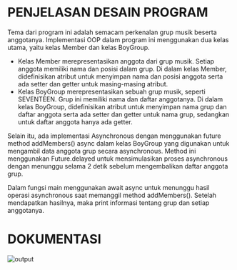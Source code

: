 # PENJELASAN DESAIN PROGRAM

Tema dari program ini adalah semacam perkenalan grup musik beserta anggotanya. Implementasi OOP dalam program ini menggunakan dua kelas utama, yaitu kelas Member dan kelas BoyGroup.

- Kelas Member merepresentasikan anggota dari grup musik. Setiap anggota memiliki nama dan posisi dalam grup. Di dalam kelas Member, didefinisikan atribut untuk menyimpan nama dan posisi anggota serta ada setter dan getter untuk masing-masing atribut.
- Kelas BoyGroup merepresentasikan sebuah grup musik, seperti SEVENTEEN. Grup ini memiliki nama dan daftar anggotanya. Di dalam kelas BoyGroup, didefinisikan atribut untuk menyimpan nama grup dan daftar anggota serta ada setter dan getter untuk nama grup, sedangkan untuk daftar anggota hanya ada getter.

Selain itu, ada implementasi Asynchronous dengan menggunakan future method addMembers() async dalam kelas BoyGroup yang digunakan untuk mengambil data anggota grup secara asynchronous. Method ini menggunakan Future.delayed untuk mensimulasikan proses asynchronous dengan menunggu selama 2 detik sebelum mengembalikan daftar anggota grup. 

Dalam fungsi main menggunakan await async untuk menunggu hasil operasi asynchronous saat memanggil method addMembers(). Setelah mendapatkan hasilnya, maka print informasi tentang grup dan setiap anggotanya.

# DOKUMENTASI
![output](https://github.com/archieffa/2207308_SYIFA-AZZAHRA_TP1PROVIS/assets/121290445/f3ef425c-395d-4bfa-9c87-33a8e8d8e926)
